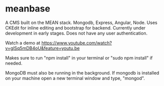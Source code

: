 meanbase
========

A CMS built on the MEAN stack. Mongodb, Express, Angular, Node. Uses CKEdit for inline editing and bootstrap for backend. Currently under development in early stages. Does not have any user authentication.

Watch a demo at 
<a href="https://www.youtube.com/watch?v=glSq5mDB4oU&feature=youtu.be">https://www.youtube.com/watch?v=glSq5mDB4oU&feature=youtu.be</a>

Makes sure to run "npm install" in your terminal or "sudo npm install" if needed. 

MongoDB must also be running in the background. If mongodb is installed on your machine open a new terminal window and type, "mongod".